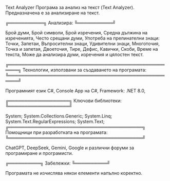 Text Analyzer
Програма за анализ на текст (Text Analyzer).
Предназначена е за анализиране на текст.

╔═══════════╗
 Анализира:
╚═══════════╝

Брой думи,
Брой символи,
Брой изречения,
Средна дължина на изреченията,
Често срещани думи,
Употреба на препинателни знаци:
Точки,
Запетаи,
Въпросителни знаци,
Удивителни знаци,
Многоточия,
Точка и запетая,
Двоеточия,
Тире,
Дефис,
Кавички,
Скоби,
Време на текста,
Може да анализира думи, изречения и цялостен текст.

╔═════════════════════════════════════════════════════╗
Технологии, използвани за създаването на програмата:
╚═════════════════════════════════════════════════════╝

Програмният език C#,
Console App на C#,
Framework: .NET 8.0,

╔═══════════════════╗
Ключови библиотеки:
╚═══════════════════╝

System; System.Collections.Generic; System.Linq; System.Text.RegularExpressions; System.Text;
╔══════════════════════════════════════════╗
Помощници при разработката на програмата:
╚══════════════════════════════════════════╝

ChatGPT, DeepSeek, Gemini, Google и различни форуми за програмиране и програмисти.

╔══════════╗
Забележки:
╚══════════╝

Програмата не изчислява някои елементи напълно коректно.


